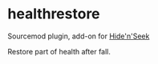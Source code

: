 # healthrestore
Sourcemod plugin, add-on for [Hide'n'Seek](https://github.com/ceLoFaN/hidenseek-csgo)

Restore part of health after fall.

